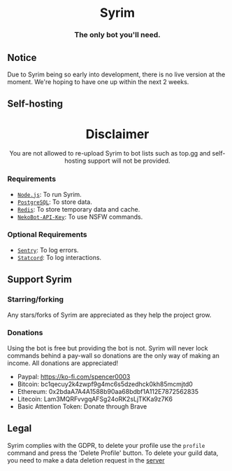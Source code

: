 <div align="center">
    <h1>Syrim</h1>
    <h3>The only bot you'll need.</h3>
</div>

## Notice
Due to Syrim being so early into development, there is no live version at the moment. We're hoping to have one up within the next 2 weeks.

## Self-hosting
<div align="center">
    <h1>Disclaimer</h1>
    You are not allowed to re-upload Syrim to bot lists such as top.gg and self-hosting support will not be provided.
</div>

### Requirements
- [`Node.js`]: To run Syrim.
- [`PostgreSQL`]: To store data.
- [`Redis`]: To store temporary data and cache.
- [`NekoBot-API-Key`]: To use NSFW commands.

### Optional Requirements
- [`Sentry`]: To log errors.
- [`Statcord`]: To log interactions.

## Support Syrim

### Starring/forking
Any stars/forks of Syrim are appreciated as they help the project grow. 

### Donations
Using the bot is free but providing the bot is not. Syrim will never lock commands behind a pay-wall so donations are the only way of making an income. All donations are appreciated!

- Paypal: https://ko-fi.com/spencer0003
- Bitcoin: bc1qecuy2k4zwpf9g4mc6s5dzedhck0kh85mcmjtd0
- Ethereum: 0x2bdaA7A4A1588b90aa68bdbf1A112E7872562835
- Litecoin: Lam3MQRFvvgqAFSg24oRK2sLjTKKa9z7K6
- Basic Attention Token: Donate through Brave

## Legal
Syrim complies with the GDPR, to delete your profile use the `profile` command and press the 'Delete Profile' button.
To delete your guild data, you need to make a data deletion request in the [server](https://discord.gg/support_server_coming_soon)

<!----------------- LINKS --------------->
[`nekobot-api-key`]: https://www.nekobot.xyz/
[`node.js`]: https://nodejs.org/en/download/current/
[`postgresql`]: https://www.postgresql.org/download/
[`redis`]: https://redis.io/download/
[`sentry`]: https://sentry.io/
[`statcord`]: https://statcord.com/